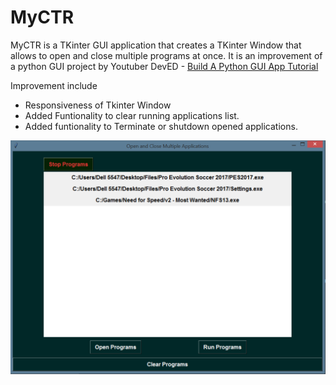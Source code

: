 # MyCTR
MyCTR is a TKinter GUI application that creates a TKinter Window that allows to open and close multiple programs at once.
It is an improvement of a python GUI project by Youtuber DevED - [Build A Python GUI App Tutorial](https://youtu.be/jE-SpRI3K5g)

Improvement include
* Responsiveness of Tkinter Window
* Added Funtionality to clear running applications list.
* Added funtionality to Terminate or shutdown opened applications.

![Interface of App](https://github.com/KolatimiDave/MyCTR/blob/main/Image/app.PNG)
